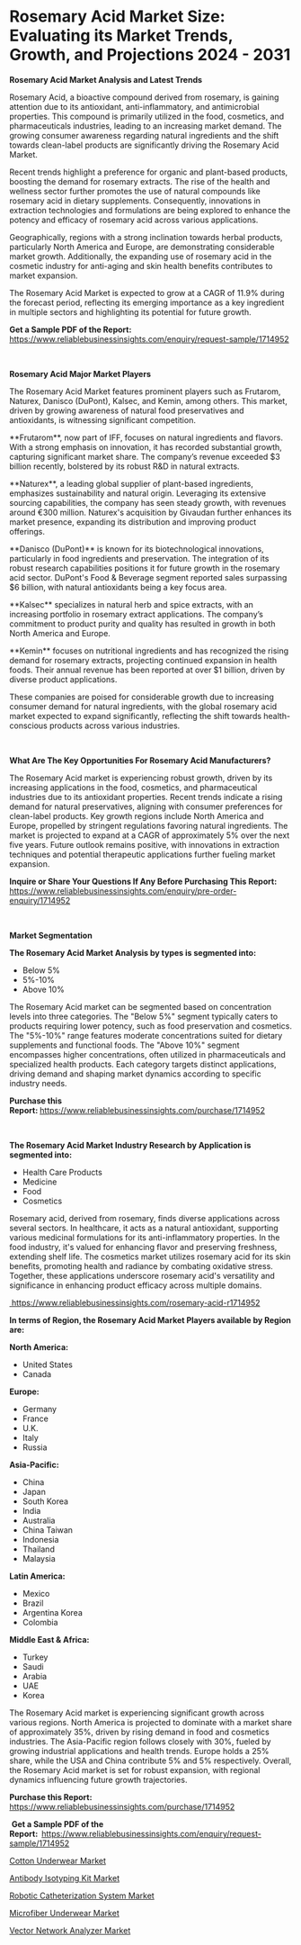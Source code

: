 <p><h1>Rosemary Acid Market Size: Evaluating its Market Trends, Growth, and Projections 2024 - 2031</h1></p><p><strong>Rosemary Acid Market Analysis and Latest Trends</strong></p>
<p><p>Rosemary Acid, a bioactive compound derived from rosemary, is gaining attention due to its antioxidant, anti-inflammatory, and antimicrobial properties. This compound is primarily utilized in the food, cosmetics, and pharmaceuticals industries, leading to an increasing market demand. The growing consumer awareness regarding natural ingredients and the shift towards clean-label products are significantly driving the Rosemary Acid Market.</p><p>Recent trends highlight a preference for organic and plant-based products, boosting the demand for rosemary extracts. The rise of the health and wellness sector further promotes the use of natural compounds like rosemary acid in dietary supplements. Consequently, innovations in extraction technologies and formulations are being explored to enhance the potency and efficacy of rosemary acid across various applications.</p><p>Geographically, regions with a strong inclination towards herbal products, particularly North America and Europe, are demonstrating considerable market growth. Additionally, the expanding use of rosemary acid in the cosmetic industry for anti-aging and skin health benefits contributes to market expansion.</p><p>The Rosemary Acid Market is expected to grow at a CAGR of 11.9% during the forecast period, reflecting its emerging importance as a key ingredient in multiple sectors and highlighting its potential for future growth.</p></p>
<p><strong>Get a Sample PDF of the Report:&nbsp;</strong> <a href="https://www.reliablebusinessinsights.com/enquiry/request-sample/1714952?utm_campaign=39&utm_medium=2&utm_source=Github&utm_content=ia&utm_term=23102024&utm_id=rosemary-acid">https://www.reliablebusinessinsights.com/enquiry/request-sample/1714952</a></p>
<p>&nbsp;</p>
<p><strong>Rosemary Acid Major Market Players</strong></p>
<p><p>The Rosemary Acid Market features prominent players such as Frutarom, Naturex, Danisco (DuPont), Kalsec, and Kemin, among others. This market, driven by growing awareness of natural food preservatives and antioxidants, is witnessing significant competition.</p><p>**Frutarom**, now part of IFF, focuses on natural ingredients and flavors. With a strong emphasis on innovation, it has recorded substantial growth, capturing significant market share. The company’s revenue exceeded $3 billion recently, bolstered by its robust R&D in natural extracts.</p><p>**Naturex**, a leading global supplier of plant-based ingredients, emphasizes sustainability and natural origin. Leveraging its extensive sourcing capabilities, the company has seen steady growth, with revenues around €300 million. Naturex's acquisition by Givaudan further enhances its market presence, expanding its distribution and improving product offerings.</p><p>**Danisco (DuPont)** is known for its biotechnological innovations, particularly in food ingredients and preservation. The integration of its robust research capabilities positions it for future growth in the rosemary acid sector. DuPont's Food & Beverage segment reported sales surpassing $6 billion, with natural antioxidants being a key focus area.</p><p>**Kalsec** specializes in natural herb and spice extracts, with an increasing portfolio in rosemary extract applications. The company’s commitment to product purity and quality has resulted in growth in both North America and Europe.</p><p>**Kemin** focuses on nutritional ingredients and has recognized the rising demand for rosemary extracts, projecting continued expansion in health foods. Their annual revenue has been reported at over $1 billion, driven by diverse product applications.</p><p>These companies are poised for considerable growth due to increasing consumer demand for natural ingredients, with the global rosemary acid market expected to expand significantly, reflecting the shift towards health-conscious products across various industries.</p></p>
<p>&nbsp;</p>
<p><strong>What Are The Key Opportunities For Rosemary Acid Manufacturers?</strong></p>
<p><p>The Rosemary Acid market is experiencing robust growth, driven by its increasing applications in the food, cosmetics, and pharmaceutical industries due to its antioxidant properties. Recent trends indicate a rising demand for natural preservatives, aligning with consumer preferences for clean-label products. Key growth regions include North America and Europe, propelled by stringent regulations favoring natural ingredients. The market is projected to expand at a CAGR of approximately 5% over the next five years. Future outlook remains positive, with innovations in extraction techniques and potential therapeutic applications further fueling market expansion.</p></p>
<p><strong>Inquire or Share Your Questions If Any Before Purchasing This Report:</strong> <a href="https://www.reliablebusinessinsights.com/enquiry/pre-order-enquiry/1714952?utm_campaign=39&utm_medium=2&utm_source=Github&utm_content=ia&utm_term=23102024&utm_id=rosemary-acid">https://www.reliablebusinessinsights.com/enquiry/pre-order-enquiry/1714952</a></p>
<p>&nbsp;</p>
<p><strong>Market Segmentation</strong></p>
<p><strong>The Rosemary Acid Market Analysis by types is segmented into:</strong></p>
<p><ul><li>Below 5%</li><li>5%-10%</li><li>Above 10%</li></ul></p>
<p><p>The Rosemary Acid market can be segmented based on concentration levels into three categories. The "Below 5%" segment typically caters to products requiring lower potency, such as food preservation and cosmetics. The "5%-10%" range features moderate concentrations suited for dietary supplements and functional foods. The "Above 10%" segment encompasses higher concentrations, often utilized in pharmaceuticals and specialized health products. Each category targets distinct applications, driving demand and shaping market dynamics according to specific industry needs.</p></p>
<p><strong>Purchase this Report:&nbsp;</strong><a href="https://www.reliablebusinessinsights.com/purchase/1714952?utm_campaign=39&utm_medium=2&utm_source=Github&utm_content=ia&utm_term=23102024&utm_id=rosemary-acid">https://www.reliablebusinessinsights.com/purchase/1714952</a></p>
<p>&nbsp;</p>
<p><strong>The Rosemary Acid Market Industry Research by Application is segmented into:</strong></p>
<p><ul><li>Health Care Products</li><li>Medicine</li><li>Food</li><li>Cosmetics</li></ul></p>
<p><p>Rosemary acid, derived from rosemary, finds diverse applications across several sectors. In healthcare, it acts as a natural antioxidant, supporting various medicinal formulations for its anti-inflammatory properties. In the food industry, it's valued for enhancing flavor and preserving freshness, extending shelf life. The cosmetics market utilizes rosemary acid for its skin benefits, promoting health and radiance by combating oxidative stress. Together, these applications underscore rosemary acid's versatility and significance in enhancing product efficacy across multiple domains.</p></p>
<p><a href="https://www.reliablebusinessinsights.com/rosemary-acid-r1714952?utm_campaign=39&utm_medium=2&utm_source=Github&utm_content=ia&utm_term=23102024&utm_id=rosemary-acid">&nbsp;https://www.reliablebusinessinsights.com/rosemary-acid-r1714952</a></p>
<p><strong>In terms of Region, the Rosemary Acid Market Players available by Region are:</strong></p>
<p>
    <p> <strong> North America: </strong>
        <ul>
            <li>United States</li>
            <li>Canada</li>
        </ul>
        </p> 
    <p> <strong> Europe: </strong>
        <ul>
            <li>Germany</li>
            <li>France</li>
            <li>U.K.</li>
            <li>Italy</li>
            <li>Russia</li>
        </ul>
        </p> 
    <p> <strong> Asia-Pacific: </strong>
        <ul>
            <li>China</li>
            <li>Japan</li>
            <li>South Korea</li>
            <li>India</li>
            <li>Australia</li>
            <li>China Taiwan</li>
            <li>Indonesia</li>
            <li>Thailand</li>
            <li>Malaysia</li>
        </ul>
        </p> 
    <p> <strong> Latin America: </strong>
        <ul>
            <li>Mexico</li>
            <li>Brazil</li>
            <li>Argentina Korea</li>
            <li>Colombia</li>
        </ul>
        </p> 
    <p> <strong> Middle East & Africa: </strong>
        <ul>
            <li>Turkey</li>
            <li>Saudi</li>
            <li>Arabia</li>
            <li>UAE</li>
            <li>Korea</li>
        </ul>
    </p>
    </p>
<p><p>The Rosemary Acid market is experiencing significant growth across various regions. North America is projected to dominate with a market share of approximately 35%, driven by rising demand in food and cosmetics industries. The Asia-Pacific region follows closely with 30%, fueled by growing industrial applications and health trends. Europe holds a 25% share, while the USA and China contribute 5% and 5% respectively. Overall, the Rosemary Acid market is set for robust expansion, with regional dynamics influencing future growth trajectories.</p></p>
<p><strong>Purchase this Report: </strong><a href="https://www.reliablebusinessinsights.com/purchase/1714952?utm_campaign=39&utm_medium=2&utm_source=Github&utm_content=ia&utm_term=23102024&utm_id=rosemary-acid">https://www.reliablebusinessinsights.com/purchase/1714952</a></p>
<p>&nbsp;<strong>Get a Sample PDF of the Report:&nbsp;&nbsp;</strong><a href="https://www.reliablebusinessinsights.com/enquiry/request-sample/1714952?utm_campaign=39&utm_medium=2&utm_source=Github&utm_content=ia&utm_term=23102024&utm_id=rosemary-acid">https://www.reliablebusinessinsights.com/enquiry/request-sample/1714952</a></p>
<p><strong></strong></p>
<p><p><a href="https://github.com/mac1evjen/Market-Research-Report-List-1/blob/main/cotton-underwear-market.md?utm_campaign=39&utm_medium=2&utm_source=Github&utm_content=ia&utm_term=23102024&utm_id=rosemary-acid">Cotton Underwear Market</a></p><p><a href="https://www.linkedin.com/pulse/antibody-isotyping-kit-sector-surge-106-growth-roadmap-2031-cdvue?utm_campaign=39&utm_medium=2&utm_source=Github&utm_content=ia&utm_term=23102024&utm_id=rosemary-acid">Antibody Isotyping Kit Market</a></p><p><a href="https://www.linkedin.com/pulse/disruption-innovation-robotic-catheterization-system-industry-k5abe?utm_campaign=39&utm_medium=2&utm_source=Github&utm_content=ia&utm_term=23102024&utm_id=rosemary-acid">Robotic Catheterization System Market</a></p><p><a href="https://github.com/hegwervaemeruk/Market-Research-Report-List-1/blob/main/microfiber-underwear-market.md?utm_campaign=39&utm_medium=2&utm_source=Github&utm_content=ia&utm_term=23102024&utm_id=rosemary-acid">Microfiber Underwear Market</a></p><p><a href="https://issuu.com/reportprime-2/docs/vector-network-analyzer-market-size_ec4ef126e088e7?utm_campaign=39&utm_medium=2&utm_source=Github&utm_content=ia&utm_term=23102024&utm_id=rosemary-acid">Vector Network Analyzer Market</a></p></p>